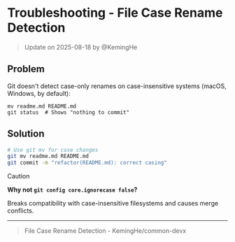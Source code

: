 # Troubleshooting - File Case Rename Detection

> Update on 2025-08-18 by @KemingHe

## Problem

Git doesn't detect case-only renames on case-insensitive systems (macOS, Windows, by default):

```shell
mv readme.md README.md
git status  # Shows "nothing to commit"
```

## Solution

```bash
# Use git mv for case changes
git mv readme.md README.md
git commit -m "refactor(README.md): correct casing"
```

> [!CAUTION]
> **Why not `git config core.ignorecase false`?**
>
> Breaks compatibility with case-insensitive filesystems and causes merge conflicts.

---

> File Case Rename Detection - KemingHe/common-devx
